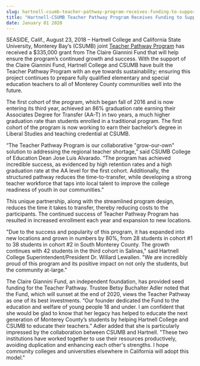 ```yaml
---
slug: hartnell-csumb-teacher-pathway-program-receives-funding-to-support-continued-program-growth
title: "Hartnell-CSUMB Teacher Pathway Program Receives Funding to Support Continued Program Growth"
date: January 01 2020
---
```


 
<p>
  SEASIDE, Calif., August 23, 2018 – Hartnell College and California State
  University, Monterey Bay’s (CSUMB) joint
  <a href="https://csumb.edu/liberalstudies/teacher-pathway-program"
    >Teacher Pathway Program</a
  >
  has received a $335,000 grant from The Claire Giannini Fund that will help
  ensure the program’s continued growth and success. With the support of the
  Claire Giannini Fund, Hartnell College and CSUMB have built the Teacher
  Pathway Program with an eye towards sustainability; ensuring this project
  continues to prepare fully qualified elementary and special education teachers
  to all of Monterey County communities well into the future.
</p>
<p>
  The first cohort of the program, which began fall of 2016 and is now entering
  its third year, achieved an 86% graduation rate earning their Associates
  Degree for Transfer (AA-T) in two years, a much higher graduation rate than
  students enrolled in a traditional program. The first cohort of the program is
  now working to earn their bachelor’s degree in Liberal Studies and teaching
  credential at CSUMB.
</p>
<p>
  “The Teacher Pathway Program is our collaborative "grow-our-own" solution to
  addressing the regional teacher shortage,” said CSUMB College of Education
  Dean Jose Luis Alvarado. “The program has achieved incredible success, as
  evidenced by high retention rates and a high graduation rate at the AA level
  for the first cohort. Additionally, the structured pathway reduces the
  time-to-transfer, while developing a strong teacher workforce that taps into
  local talent to improve the college readiness of youth in our communities."
</p>
<p>
  This unique partnership, along with the streamlined program design, reduces
  the time it takes to transfer, thereby reducing costs to the participants. The
  continued success of Teacher Pathway Program has resulted in increased
  enrollment each year and expansion to new locations.
</p>
<p>
  "Due to the success and popularity of this program, it has expanded into new
  locations and grown in numbers by 80%, from 28 students in cohort #1 to 38
  students in cohort #2 in South Monterey County. The growth continues with 42
  students in the third cohort in Salinas," said Hartnell College
  Superintendent/President Dr. Willard Lewallen. "We are incredibly proud of
  this program and its positive impact on not only the students, but the
  community at-large."
</p>
<p>
  The Claire Giannini Fund, an independent foundation, has provided seed funding
  for the Teacher Pathway. Trustee Betsy Buchalter Adler noted that the Fund,
  which will sunset at the end of 2020, views the Teacher Pathway as one of its
  best investments. “Our founder dedicated the Fund to the education and welfare
  of young people 18 and under. I am confident that she would be glad to know
  that her legacy has helped to educate the next generation of Monterey County’s
  students by helping Hartnell College and CSUMB to educate their teachers.”
  Adler added that she is particularly impressed by the collaboration between
  CSUMB and Hartnell. "These two institutions have worked together to use their
  resources productively, avoiding duplication and enhancing each other's
  strengths. I hope community colleges and universities elsewhere in California
  will adopt this model."
</p>
 
